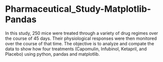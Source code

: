 # Pharmaceutical_Study-Matplotlib-Pandas
 In this study, 250 mice were treated through a variety of drug regimes over the course of 45 days. Their physiological responses were then monitored over the course of that time. The objective is to analyze and compate  the data to show how four treatments (Capomulin, Infubinol, Ketapril, and Placebo)  using python, pandas and matplotlib.
